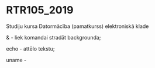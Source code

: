 # RTR105_2019
Studiju kursa Datormācība (pamatkurss) elektroniskā klade

& - liek komandai stradāt backgrounda;

echo - attēlo tekstu;

uname -
